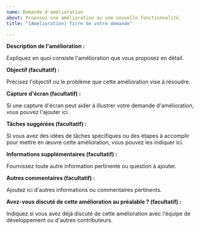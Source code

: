 ```yaml
---
name: Demande d'amélioration
about: Proposez une amélioration ou une nouvelle fonctionnalité.
title: "[Amélioration] Titre de votre demande"

---
```


**Description de l'amélioration :**

Expliquez en quoi consiste l'amélioration que vous proposez en détail.

**Objectif (facultatif) :**

Précisez l'objectif ou le problème que cette amélioration vise à résoudre.

**Capture d'écran (facultatif) :**

Si une capture d'écran peut aider à illustrer votre demande d'amélioration, vous pouvez l'ajouter ici.

**Tâches suggérées (facultatif) :**

Si vous avez des idées de tâches spécifiques ou des étapes à accomplir pour mettre en œuvre cette amélioration, vous pouvez les indiquer ici.

**Informations supplémentaires (facultatif) :**

Fournissez toute autre information pertinente ou question à ajouter.

**Autres commentaires (facultatif) :**

Ajoutez ici d'autres informations ou commentaires pertinents.

**Avez-vous discuté de cette amélioration au préalable ? (facultatif) :**

Indiquez si vous avez déjà discuté de cette amélioration avec l'équipe de développement ou d'autres contributeurs.

